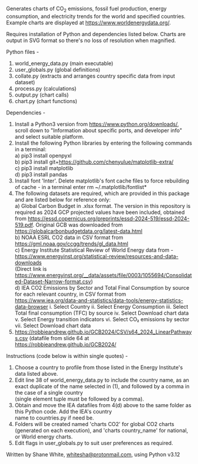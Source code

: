 Generates charts of CO<sub>2</sub> emissions, fossil fuel production, energy consumption, and electricity trends for
the world and specified countries. Example charts are displayed at https://www.worldenergydata.org/.

Requires installation of Python and dependencies listed below. Charts are output in SVG format so there's no loss of
resolution when magnified.

Python files -

1. world_energy_data.py (main executable)
2. user_globals.py (global definitions)
3. collate.py (extracts and arranges country specific data from input dataset)
4. process.py (calculations)
5. output.py (chart calls)
6. chart.py (chart functions)

Dependencies -

1. Install a Python3 version from https://www.python.org/downloads/, scroll down to "Information about specific ports,
   and developer info" and select suitable platform.
2. Install the following Python libraries by entering the following commands in a terminal: <br>
   a) pip3 install openpyxl<br>
   b) pip3 install git+https://github.com/chenyulue/matplotlib-extra/<br>
   c) pip3 install matplotlib<br>
   d) pip3 install pandas<br>
3. Install font 'Inter'. Delete matplotlib's font cache files to force rebuilding of cache -
   in a terminal enter rm ~/.matplotlib/fontlist*
4. The following datasets are required, which are provided in this package and are listed below for reference only:<br>
   a) Global Carbon Budget in .xlsx format. The version in this repository is required as 2024 GCP projected values have
   been included, obtained from https://essd.copernicus.org/preprints/essd-2024-519/essd-2024-519.pdf. Original GCB was
   downloaded from https://globalcarbonbudgetdata.org/latest-data.html<br>
   b) NOAA ESRL CO2 data in CSV format from https://gml.noaa.gov/ccgg/trends/gl_data.html<br>
   c) Energy Institute Statistical Review of World Energy data from -<br>
   https://www.energyinst.org/statistical-review/resources-and-data-downloads<br>
   (Direct link
   is https://www.energyinst.org/__data/assets/file/0003/1055694/Consolidated-Dataset-Narrow-format.csv)<br>
   d) IEA CO2 Emissions by Sector and Total Final Consumption by source for each relevant country, in CSV format
   from <br>
   https://www.iea.org/data-and-statistics/data-tools/energy-statistics-data-browser
   i. Select Country
   ii. Select Energy Consumption
   iii. Select Total final consumption (TFC) by source
   iv. Select Download chart data
   v. Select Energy transition indicators
   vi. Select CO₂ emissions by sector
   vii. Select Download chart data
5. https://robbieandrew.github.io/GCB2024/CSV/s64_2024_LinearPathways.csv (datafile from slide 64 at<br>
   https://robbieandrew.github.io/GCB2024/

Instructions (code below is within single quotes) -

1. Choose a country to profile from those listed in the Energy Institute's data listed above.
2. Edit line 38 of world_energy_data.py to include the country name,
   as an exact duplicate of the name selected in (1), and followed by a comma in the case of a single country <br>
   (single element tuple must be followed by a comma).
3. Obtain and move the IEA datafiles from 4(d) above to the same folder as this Python code. Add the IEA's country<br>
   name to countries.py if need be.
4. Folders will be created named 'charts CO2' for global CO2 charts (generated on each execution), and
   'charts country_name' for national, or World energy charts.
5. Edit flags in user_globals.py to suit user preferences as required.

Written by Shane White, whitesha@protonmail.com, using Python v3.12
